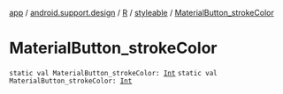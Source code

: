 [app](../../../index.md) / [android.support.design](../../index.md) / [R](../index.md) / [styleable](index.md) / [MaterialButton_strokeColor](./-material-button_stroke-color.md)

# MaterialButton_strokeColor

`static val MaterialButton_strokeColor: `[`Int`](https://kotlinlang.org/api/latest/jvm/stdlib/kotlin/-int/index.html)
`static val MaterialButton_strokeColor: `[`Int`](https://kotlinlang.org/api/latest/jvm/stdlib/kotlin/-int/index.html)